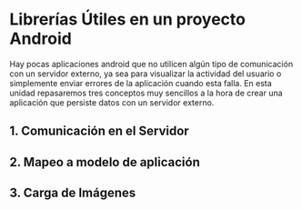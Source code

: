 # Librerías Útiles en un proyecto Android

Hay pocas aplicaciones android que no utilicen algún tipo de comunicación con un servidor externo, ya sea para visualizar la actividad del usuario o simplemente enviar errores de la aplicación cuando esta falla.
En esta unidad repasaremos tres conceptos muy sencillos a la hora de crear una aplicación que persiste datos con un servidor externo.

## 1. Comunicación en el Servidor

## 2. Mapeo a modelo de aplicación

## 3. Carga de Imágenes
